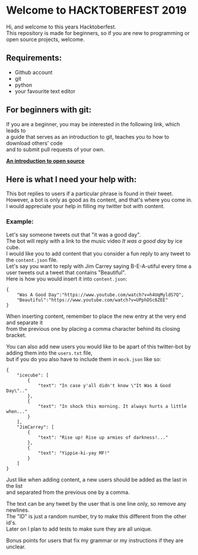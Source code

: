 # Welcome to HACKTOBERFEST 2019
Hi, and welcome to this years Hacktoberfest.\
This repository is made for beginners, 
so if you are new to programming or open source projects, welcome.

## Requirements:
* Github account
* git
* python
* your favourite text editor

## For beginners with git:

If you are a beginner, you may be interested in the following link, which leads to\
a guide that serves as an introduction to git, teaches you to how to download others' code\
and to submit pull requests of your own.

[**An introduction to open source**](https://www.digitalocean.com/community/tutorial_series/an-introduction-to-open-source)  
  
  
## Here is what I need your help with:
This bot replies to users if a particular phrase is found in their tweet.\
However, a bot is only as good as its content, and that's where you come in.\
I would appreciate your help in filling my twitter bot with content.

### Example:
Let's say someone tweets out that "it was a good day".\
The bot will reply with a link to the music video *It was a good day* by ice cube.\
I would like you to add content that you consider a fun reply to any tweet to the `content.json` file.\
Let's say you want to reply with Jim Carrey saying B-E-A-utiful every time a user tweets out a tweet that contains "Beautiful".\
Here is how you would insert it into `content.json`:

```
{
    "Was A Good Day":"https://www.youtube.com/watch?v=h4UqMyldS7Q",
    "Beautiful":"https://www.youtube.com/watch?v=UPphDSc6ZEE"
}
```

When inserting content, remember to place the new entry at the very end and separate it\
from the previous one by placing a comma character behind its closing bracket.

You can also add new users you would like to be apart of this twitter-bot by adding them into the `users.txt` file,\
but if you do you also have to include them in `mock.json` like so:

```
{
    "icecube": [
        {
            "text": "In case y'all didn't know \"It Was A Good Day\".."
        },
        {
            "text": "In shock this morning. It always hurts a little when..."
        }
    ],
    "JimCarrey": [
        {
            "text": "Rise up! Rise up armies of darkness!..."
        },
        {
            "text": "Yippie-ki-yay MF!"
        }
    ]
}
```

Just like when adding content, a new users should be added as the last in the list\
and separated from the previous one by a comma.  

The text can be any tweet by the user that is one line only, so remove any newlines.\
The "ID" is just a random number, try to make this different from the other id's.\
Later on I plan to add tests to make sure they are all unique.

Bonus points for users that fix my grammar or my instructions if they are unclear.
